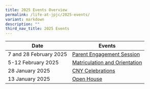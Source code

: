 ```yaml
---
title: 2025 Events Overview
permalink: /life-at-jpjc/2025-events/
variant: markdown
description: ""
third_nav_title: 2025 Events
---
```

| Date | Events | 
| -------- | -------- |
7 and 28 February 2025|[Parent Engagement Session](/life-at-jpjc/2025-events/pes/)
5-12 February 2025|[Matriculation and Orientation](/life-at-jpjc/2025-events/mo/)
28 January 2025|[CNY Celebrations](/life-at-jpjc/2025-events/cny/)
13 January 2025|[Open House](/life-at-jpjc/2025-events/open-house/)